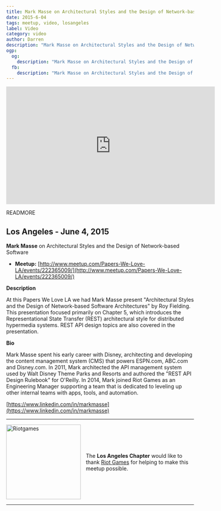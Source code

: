 ```yaml
---
title: Mark Masse on Architectural Styles and the Design of Network-based Software
date: 2015-6-04
tags: meetup, video, losangeles
label: Video
category: video
author: Darren
description: "Mark Masse on Architectural Styles and the Design of Network-based Software in LA"
ogp:
  og:
    description: "Mark Masse on Architectural Styles and the Design of Network-based Software"
  fb:
    description: "Mark Masse on Architectural Styles and the Design of Network-based Software"
---
```


<iframe class="video" width="560" height="315" src="https://www.youtube.com/embed/kM1_gqs8RrQ" frameborder="0" allowfullscreen></iframe>

READMORE

## Los Angeles - June 4, 2015

**Mark Masse** on Architectural Styles and the Design of Network-based Software

* **Meetup:** [http://www.meetup.com/Papers-We-Love-LA/events/222365009/](http://www.meetup.com/Papers-We-Love-LA/events/222365009/)

**Description**

At this Papers We Love LA we had Mark Masse present "Architectural Styles and the Design of Network-based Software Architectures" by Roy Fielding. This presentation focused primarily on Chapter 5, which introduces the Representational State Transfer (REST) architectural style for distributed hypermedia systems. REST API design topics are also covered in the presentation.

**Bio**

Mark Masse spent his early career with Disney, architecting and developing the content management system (CMS) that powers ESPN.com, ABC.com and Disney.com. In 2011, Mark architected the API management system used by Walt Disney Theme Parks and Resorts and authored the "REST API Design Rulebook" for O'Reilly. In 2014, Mark joined Riot Games as an Engineering Manager supporting a team that is dedicated to leveling up other internal teams with apps, tools, and automation.

[https://www.linkedin.com/in/markmasse](https://www.linkedin.com/in/markmasse)

---

<p style="display: flex; flex-direction: row; justify-content: center; align-items: center;">
<a href="https://www.riotgames.com/"><img src="http://electric-cloud.com/wp-content/uploads/2014/06/logo-riot1.png" alt="Riotgames" title="This talk sponsored by Riotgames" style="width: 200px; margin: 0 1em 0 0;" /></a> <span style="flex: 1;">The <strong>Los Angeles Chapter</strong> would like to thank <a href="http://www.riotgames.com">Riot Games</a> for helping to make this meetup possible.</span>
</p>

---
